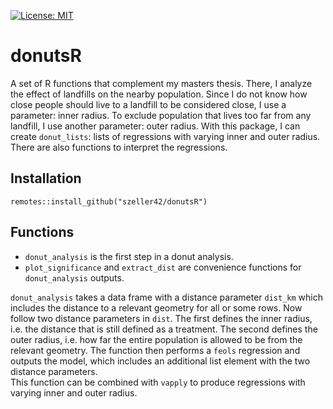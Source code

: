 [![License: MIT](https://img.shields.io/badge/License-MIT-yellow.svg)](https://opensource.org/licenses/MIT)

# donutsR
A set of R functions that complement my masters thesis.
There, I analyze the effect of landfills on the nearby population.
Since I do not know how close people should live to a landfill to be considered close, I use a parameter: inner radius.
To exclude population that lives too far from any landfill, I use another parameter: outer radius.
With this package, I can create `donut_lists`: lists of regressions with varying inner and outer radius.
There are also functions to interpret the regressions.


## Installation

`remotes::install_github("szeller42/donutsR")`

## Functions

-   `donut_analysis` is the first step in a donut analysis.
-   `plot_significance` and `extract_dist` are convenience functions for `donut_analysis` outputs.

`donut_analysis` takes a data frame with a distance parameter `dist_km` which includes the distance to a relevant geometry for all or some rows. 
Now follow two distance parameters in `dist`. 
The first defines the inner radius, i.e. the distance that is still defined as a treatment. 
The second defines the outer radius, i.e. how far the entire population is allowed to be from the relevant geometry.
The function then performs a `feols` regression and outputs the model, which includes an additional list element with the two distance parameters.  
This function can be combined with `vapply` to produce regressions with varying inner and outer radius. 
